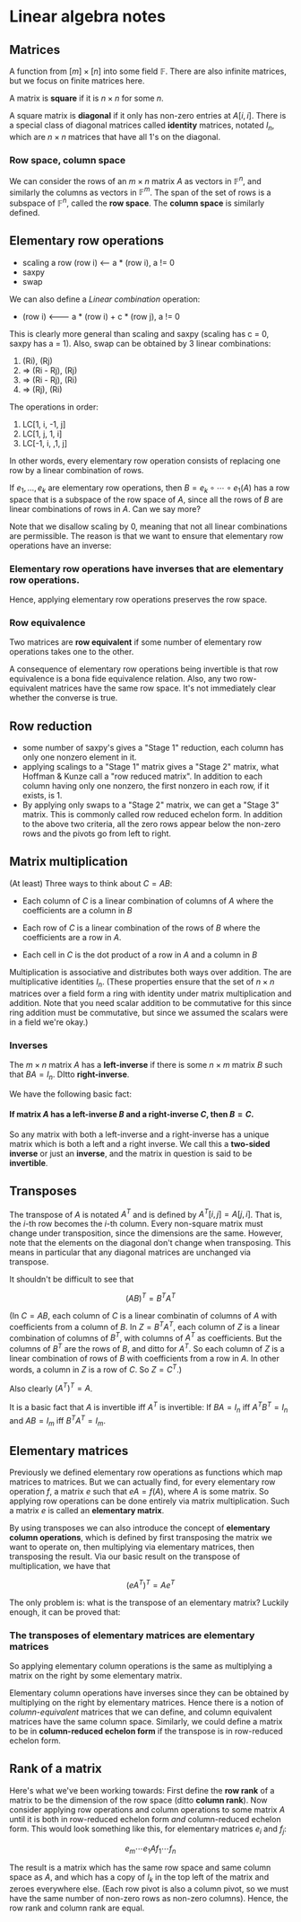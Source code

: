 # Linear algebra notes

## Matrices
A function from $[m] \times [n]$ into some field $\mathbb{F}$. There are also infinite matrices, but we focus on finite matrices here.

A matrix is **square** if it is $n \times n$ for some $n$.

A square matrix is **diagonal** if it only has non-zero entries at $A[i, i]$. There is a special class of diagonal matrices called **identity** matrices, notated $I_n$, which are $n \times n$ matrices that have all $1$'s on the diagonal.


### Row space, column space
We can consider the rows of an $m \times n$ matrix $A$ as vectors in $\mathbb{F}^n$, and similarly the columns as vectors in $\mathbb{F}^m$. The span of the set of rows is a subspace of $\mathbb{F}^n$, called the **row space**. The **column space** is similarly defined.


## Elementary row operations

 - scaling a row (row i) <-- a * (row i), a != 0
 - saxpy
 - swap

We can also define a *Linear combination* operation:

 - (row i) <--- a * (row i) + c * (row j), a != 0

This is clearly more general than scaling and saxpy (scaling has c = 0, saxpy has a = 1). Also, swap can be obtained by 3 linear combinations:

 1. (Ri), (Rj)
 2. => (Ri - Rj), (Rj)
 3. => (Ri - Rj), (Ri)
 4. => (Rj), (Ri)

The operations in order:

 1. LC[1, i, -1, j]
 2. LC[1, j,  1, i]
 3. LC[-1, i, ,1, j]

In other words, every elementary row operation consists of replacing one row by a linear combination of rows.

If $e_1, \ldots, e_k$ are elementary row operations, then $B = e_k \circ \cdots \circ e_1 (A)$ has a row space that is a subspace of the row space of $A$, since all the rows of $B$ are linear combinations of rows in $A$. Can we say more?

Note that we disallow scaling by $0$, meaning that not all linear combinations are permissible. The reason is that we want to ensure that elementary row operations have an inverse:

### Elementary row operations have inverses that are elementary row operations.

Hence, applying elementary row operations preserves the row space.

### Row equivalence
Two matrices are **row equivalent** if some number of elementary row operations takes one to the other.

A consequence of elementary row operations being invertible is that row equivalence is a bona fide equivalence relation. Also, any two row-equivalent matrices have the same row space. It's not immediately clear whether the converse is true.



## Row reduction
 - some number of saxpy's gives a "Stage 1" reduction, each column has only one nonzero element in it.
 - applying scalings to a "Stage 1" matrix gives a "Stage 2" matrix, what Hoffman & Kunze call a "row reduced matrix". In addition to each column having only one nonzero, the first nonzero in each row, if it exists, is 1.
 - By applying only swaps to a "Stage 2" matrix, we can get a "Stage 3" matrix. This is commonly called row reduced echelon form. In addition to the above two criteria, all the zero rows appear below the non-zero rows and the pivots go from left to right.


## Matrix multiplication
(At least) Three ways to think about $C = AB$:

 - Each column of $C$ is a linear combination of columns of $A$ where the coefficients are a column in $B$

 - Each row of $C$ is a linear combination of the rows of $B$ where the coefficients are a row in $A$.

 - Each cell in $C$ is the dot product of a row in $A$ and a column in $B$

Multiplication is associative and distributes both ways over addition. The are multiplicative identities $I_n$. (These properties ensure that the set of $n \times n$ matrices over a field form a ring with identity under matrix multiplication and addition. Note that you need scalar addition to be commutative for this since ring addition must be commutative, but since we assumed the scalars were in a field we're okay.)

### Inverses
The $m \times n$ matrix $A$ has a **left-inverse** if there is some $n \times m$ matrix $B$ such that $BA = I_n$. DItto **right-inverse**. 

We have the following basic fact:

#### If matrix $A$ has a left-inverse $B$ and a right-inverse $C$, then $B = C$.

So any matrix with both a left-inverse and a right-inverse has a unique matrix which is both a left and a right inverse. We call this a **two-sided inverse** or just an **inverse**, and the matrix in question is said to be **invertible**.


## Transposes
The transpose of $A$ is notated $A^T$ and is defined by $A^T[i, j] = A[j, i]$. That is, the $i$-th row becomes the $i$-th column. Every non-square matrix must change under transposition, since the dimensions are the same. However, note that the elements on the diagonal don't change when transposing. This means in particular that any diagonal matrices are unchanged via transpose.

It shouldn't be difficult to see that 

$$(AB)^T = B^T A^T$$

(In $C = AB$, each column of $C$ is a linear combinatin of columns of $A$ with coefficients from a column of $B$. In $Z = B^T A^T$, each column of $Z$ is a linear combination of columns of $B^T$, with columns of $A^T$ as coefficients. But the columns of $B^T$ are the rows of $B$, and ditto for $A^T$. So each column of $Z$ is a linear combination of rows of $B$ with coefficients from a row in $A$. In other words, a column in $Z$ is a row of $C$. So $Z = C^T$.)

Also clearly $(A^T)^T = A$.

It is a basic fact that $A$ is invertible iff $A^T$ is invertible: If $BA = I_n$ iff $A^T B^T = I_n$ and $AB = I_m$ iff $B^T A^T = I_m$.


## Elementary matrices

Previously we defined elementary row operations as functions which map matrices to matrices. But we can actually find, for every elementary row operation $f$, a matrix $e$ such that $eA = f(A)$, where $A$ is some matrix. So applying row operations can be done entirely via matrix multiplication. Such a matrix $e$ is called an **elementary matrix**.

By using transposes we can also introduce the concept of **elementary column operations**, which is defined by first transposing the matrix we want to operate on, then multiplying via elementary matrices, then transposing the result. Via our basic result on the transpose of multiplication, we have that

$$(e A^T)^T = A e^T$$

The only problem is: what is the transpose of an elementary matrix? Luckily enough, it can be proved that:

### The transposes of elementary matrices are elementary matrices

So applying elementary column operations is the same as multiplying a matrix on the right by some elementary matrix.

Elementary column operations have inverses since they can be obtained by multiplying on the right by elementary matrices. Hence there is a notion of *column-equivalent* matrices that we can define, and column equivalent matrices have the same column space. Similarly, we could define a matrix to be in **column-reduced echelon form** if the transpose is in row-reduced echelon form.


## Rank of a matrix

Here's what we've been working towards: First define the **row rank** of a matrix to be the dimension of the row space (ditto **column rank**). Now consider applying row operations and column operations to some matrix $A$ until it is both in row-reduced echelon form *and* column-reduced echelon form. This would look something like this, for elementary matrices $e_i$ and $f_j$:

$$ e_m \cdots e_1 A f_1 \cdots f_n $$

The result is a matrix which has the same row space and same column space as $A$, and which has a copy of $I_k$ in the top left of the matrix and zeroes everywhere else. (Each row pivot is also a column pivot, so we must have the same number of non-zero rows as non-zero columns). Hence, the row rank and column rank are equal.
